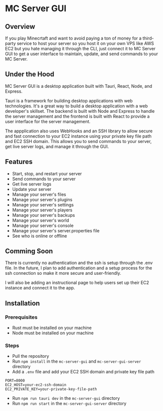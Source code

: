 # MC Server GUI

## Overview

If you play Minecrtaft and want to avoid paying a ton of money for a third-party service to host your server so you host it on your own VPS like AWS EC2 but you hate managing it through the CLI, just connect it to MC Server GUI to get a user interface to maintain, update, and send commands to your MC Server.

## Under the Hood

MC Server GUI is a desktop application built with Tauri, React, Node, and Express. 

Tauri is a framework for building desktop applications with web technologies. It's a great way to build a desktop application with a web developer's skillset. The backend is built with Node and Express to handle the server management and the frontend is built with React to provide a user interface for the server management.

The appplication also uses WebHooks and an SSH library to allow secure and fast connection to your EC2 instance using your private key file path and EC2 SSH domain. This allows you to send commands to your server, get live server logs, and manage it through the GUI.

## Features

- Start, stop, and restart your server
- Send commands to your server
- Get live server logs
- Update your server
- Manage your server's files
- Manage your server's plugins
- Manage your server's settings
- Manage your server's players
- Manage your server's backups
- Manage your server's world
- Manage your server's console
- Manage your server's server.properties file
- See who is online or offline

## Comming Soon

There is currently no authentication and the ssh is setup through the .env file. In the future, I plan to add authentication and a setup process for the ssh connection so make it more secure and user-friendly.

I will also be adding an instructional page to help users set up their EC2 instance and connect it to the app.

## Installation

### Prerequisites
- Rust must be installed on your machine
- Node must be installed on your machine

### Steps
- Pull the repository
- Run `npm install` in the `mc-server-gui` and `mc-server-gui-server` directory
- Add a `.env` file and add your EC2 SSH domain and private key file path

```env
PORT=8000
EC2_HOST=your-ec2-ssh-domain
EC2_PRIVATE_KEY=your-private-key-file-path
```

- Run `npm run tauri dev` in the `mc-server-gui` directory
- Run `npm run start` in the `mc-server-gui-server` directory
